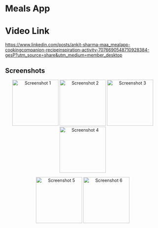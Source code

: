 
# Meals App
# Video Link 
   https://www.linkedin.com/posts/ankit-sharma-maa_mealapp-cookingcompanion-recipeinspiration-activity-7076690548710928384-gesP?utm_source=share&utm_medium=member_desktop

## Screenshots

<p align="center">
  <img src="https://github.com/user-attachments/assets/9aa9efb0-b570-47fb-8339-2202324557e5" alt="Screenshot 1" width="150"/>
  <img src="https://github.com/user-attachments/assets/637ff564-2225-4ce4-b555-572e8cebc8b1" alt="Screenshot 2" width="150"/>
  <img src="https://github.com/user-attachments/assets/c1fa9182-fc63-496b-bcaf-267560d95475" alt="Screenshot 3" width="150"/>
  <img src="https://github.com/user-attachments/assets/e113fc21-e69a-4680-8e2a-6357a9361be7" alt="Screenshot 4" width="150"/>
</p>
<p align="center">
  <img src="https://github.com/user-attachments/assets/d7aef902-684f-4037-8589-101957631678" alt="Screenshot 5" width="150"/>
  <img src="https://github.com/user-attachments/assets/ad29d385-ec58-4d61-8b0d-30054abbb526" alt="Screenshot 6" width="150"/>
</p>
